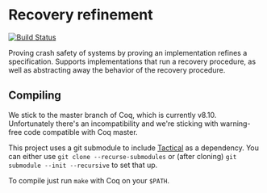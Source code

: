 # Recovery refinement

[![Build Status](https://travis-ci.org/mit-pdos/argosy.svg?branch=master)](https://travis-ci.org/mit-pdos/argosy)

Proving crash safety of systems by proving an implementation refines a specification. Supports implementations that run a recovery procedure, as well as abstracting away the behavior of the recovery procedure.

## Compiling

We stick to the master branch of Coq, which is currently v8.10. Unfortunately there's an incompatibility and we're sticking with warning-free code compatible with Coq master.

This project uses a git submodule to include [Tactical](https://github.com/tchajed/coq-tactical) as a dependency. You can either use `git clone --recurse-submodules` or (after cloning) `git submodule --init --recursive` to set that up.

To compile just run `make` with Coq on your `$PATH`.
